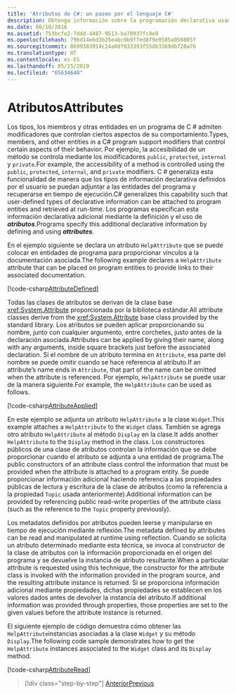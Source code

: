 ```yaml
---
title: 'Atributos de C#: un paseo por el lenguaje C#'
description: Obtenga información sobre la programación declarativa usando atributos en C#
ms.date: 08/10/2016
ms.assetid: 753bcfe2-7ddd-4487-9513-ba70937fc8e9
ms.openlocfilehash: 79bd14ebd3b25eabc0b9f7ed8f9e9585a050805f
ms.sourcegitcommit: 8699383914c24a0df033393f55db3369db728a7b
ms.translationtype: HT
ms.contentlocale: es-ES
ms.lasthandoff: 05/15/2019
ms.locfileid: "65634640"
---
```

# <a name="attributes"></a><span data-ttu-id="6af5d-103">Atributos</span><span class="sxs-lookup"><span data-stu-id="6af5d-103">Attributes</span></span>

<span data-ttu-id="6af5d-104">Los tipos, los miembros y otras entidades en un programa de C # admiten modificadores que controlan ciertos aspectos de su comportamiento.</span><span class="sxs-lookup"><span data-stu-id="6af5d-104">Types, members, and other entities in a C# program support modifiers that control certain aspects of their behavior.</span></span> <span data-ttu-id="6af5d-105">Por ejemplo, la accesibilidad de un método se controla mediante los modificadores `public`, `protected`, `internal` y `private`.</span><span class="sxs-lookup"><span data-stu-id="6af5d-105">For example, the accessibility of a method is controlled using the `public`, `protected`, `internal`, and `private` modifiers.</span></span> <span data-ttu-id="6af5d-106">C # generaliza esta funcionalidad de manera que los tipos de información declarativa definidos por el usuario se puedan adjuntar a las entidades del programa y recuperarse en tiempo de ejecución.</span><span class="sxs-lookup"><span data-stu-id="6af5d-106">C# generalizes this capability such that user-defined types of declarative information can be attached to program entities and retrieved at run-time.</span></span> <span data-ttu-id="6af5d-107">Los programas especifican esta información declarativa adicional mediante la definición y el uso de ***atributos***.</span><span class="sxs-lookup"><span data-stu-id="6af5d-107">Programs specify this additional declarative information by defining and using ***attributes***.</span></span>

<span data-ttu-id="6af5d-108">En el ejemplo siguiente se declara un atributo `HelpAttribute` que se puede colocar en entidades de programa para proporcionar vínculos a la documentación asociada.</span><span class="sxs-lookup"><span data-stu-id="6af5d-108">The following example declares a `HelpAttribute` attribute that can be placed on program entities to provide links to their associated documentation.</span></span>

[!code-csharp[AttributeDefined](../../../samples/snippets/csharp/tour/attributes/Program.cs#L3-L20)]

<span data-ttu-id="6af5d-109">Todas las clases de atributos se derivan de la clase base <xref:System.Attribute> proporcionada por la biblioteca estándar.</span><span class="sxs-lookup"><span data-stu-id="6af5d-109">All attribute classes derive from the <xref:System.Attribute> base class provided by the standard library.</span></span> <span data-ttu-id="6af5d-110">Los atributos se pueden aplicar proporcionando su nombre, junto con cualquier argumento, entre corchetes, justo antes de la declaración asociada.</span><span class="sxs-lookup"><span data-stu-id="6af5d-110">Attributes can be applied by giving their name, along with any arguments, inside square brackets just before the associated declaration.</span></span> <span data-ttu-id="6af5d-111">Si el nombre de un atributo termina en `Attribute`, esa parte del nombre se puede omitir cuando se hace referencia al atributo.</span><span class="sxs-lookup"><span data-stu-id="6af5d-111">If an attribute’s name ends in `Attribute`, that part of the name can be omitted when the attribute is referenced.</span></span> <span data-ttu-id="6af5d-112">Por ejemplo, `HelpAttribute` se puede usar de la manera siguiente.</span><span class="sxs-lookup"><span data-stu-id="6af5d-112">For example, the `HelpAttribute` can be used as follows.</span></span>

[!code-csharp[AttributeApplied](../../../samples/snippets/csharp/tour/attributes/Program.cs#L22-L28)]

<span data-ttu-id="6af5d-113">En este ejemplo se adjunta un atributo `HelpAttribute` a la clase `Widget`.</span><span class="sxs-lookup"><span data-stu-id="6af5d-113">This example attaches a `HelpAttribute` to the `Widget` class.</span></span> <span data-ttu-id="6af5d-114">También se agrega otro atributo `HelpAttribute` al método `Display` en la clase.</span><span class="sxs-lookup"><span data-stu-id="6af5d-114">It adds another `HelpAttribute` to the `Display` method in the class.</span></span> <span data-ttu-id="6af5d-115">Los constructores públicos de una clase de atributos controlan la información que se debe proporcionar cuando el atributo se adjunta a una entidad de programa.</span><span class="sxs-lookup"><span data-stu-id="6af5d-115">The public constructors of an attribute class control the information that must be provided when the attribute is attached to a program entity.</span></span> <span data-ttu-id="6af5d-116">Se puede proporcionar información adicional haciendo referencia a las propiedades públicas de lectura y escritura de la clase de atributos (como la referencia a la propiedad `Topic` usada anteriormente).</span><span class="sxs-lookup"><span data-stu-id="6af5d-116">Additional information can be provided by referencing public read-write properties of the attribute class (such as the reference to the `Topic` property previously).</span></span>

<span data-ttu-id="6af5d-117">Los metadatos definidos por atributos pueden leerse y manipularse en tiempo de ejecución mediante reflexión.</span><span class="sxs-lookup"><span data-stu-id="6af5d-117">The metadata defined by attributes can be read and manipulated at runtime using reflection.</span></span> <span data-ttu-id="6af5d-118">Cuando se solicita un atributo determinado mediante esta técnica, se invoca al constructor de la clase de atributos con la información proporcionada en el origen del programa y se devuelve la instancia de atributo resultante.</span><span class="sxs-lookup"><span data-stu-id="6af5d-118">When a particular attribute is requested using this technique, the constructor for the attribute class is invoked with the information provided in the program source, and the resulting attribute instance is returned.</span></span> <span data-ttu-id="6af5d-119">Si se proporciona información adicional mediante propiedades, dichas propiedades se establecen en los valores dados antes de devolver la instancia del atributo.</span><span class="sxs-lookup"><span data-stu-id="6af5d-119">If additional information was provided through properties, those properties are set to the given values before the attribute instance is returned.</span></span>

<span data-ttu-id="6af5d-120">El siguiente ejemplo de código demuestra cómo obtener las `HelpAttribute`instancias asociadas a la clase `Widget` y su método `Display`.</span><span class="sxs-lookup"><span data-stu-id="6af5d-120">The following code sample demonstrates how to get the `HelpAttribute` instances associated to the `Widget` class and its `Display` method.</span></span>

[!code-csharp[AttributeRead](../../../samples/snippets/csharp/tour/attributes/Program.cs#ReadAttributes)]

>[!div class="step-by-step"]
>[<span data-ttu-id="6af5d-121">Anterior</span><span class="sxs-lookup"><span data-stu-id="6af5d-121">Previous</span></span>](delegates.md)
